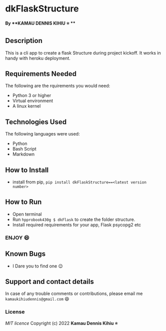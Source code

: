 # dkFlaskStructure
#### By **KAMAU DENNIS KIHIU :star: **
## Description
This is a cli app to create a flask Structure during project kickoff. It works in handy with heroku deployment.

## Requirements Needed
The following are the rquirements you would need:
* Python 3 or higher
* Virtual environment
* A linux kernel

## Technologies Used
The following languages were used:
* Python
* Bash Script
* Markdown

## How to Install
* install from pip, `pip install dkFlaskStructure==<latest version number>`

## How to Run
* Open terminal
* Run `hpprobook430g $ dkFlask` to create the folder structure.
* Install required requirements for your app, Flask psycopg2 etc

### ENJOY :smile:

## Known Bugs
* I Dare you to find one :wink:

## Support and contact details
In case of any trouble comments or contributions, please email me `kamaukihiudennis@gmail.com` :smile:

### License
*MIT licence*
Copyright (c) 2022 **Kamau Dennis Kihiu :star:**
